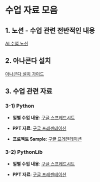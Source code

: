﻿# 수업 자료 모음



## 1. 노션 - 수업 관련 전반적인 내용

[AI 수업 노션](https://actually-cashew-8f4.notion.site/AI-77027785b107408d9ad13d0b6e2ecf5d?pvs=4)



## 2. 아나콘다 설치
[아나콘다 설치 가이드](https://docs.google.com/presentation/d/1zFfVgOwP_iq0Vo3B5yAVcwJFhzbKbhK_28XaY2uWfN0/edit?usp=sharing)



## 3. 수업 관련 자료

### 3-1) Python

- **일별 수업 내용**: [구글 스프레드시트](https://docs.google.com/spreadsheets/d/1DeiN2c3I4n_aT8na1Aa8AGRaUmxvMaYj-1KN-ku-FiM/edit?usp=sharing)

- **PPT 자료**: [구글 프레젠테이션](https://docs.google.com/presentation/d/1kI2CFa_z78DAVb4wt7gCZLV8XnpZQ8gSZz2G_FQprJo/edit?usp=sharing)

- **프로젝트 Sample**: [구글 프레젠테이션](https://docs.google.com/presentation/d/18dCabB1fH4l_7IGNU1R9cINA3xK6hmvmruThEIeZuX4/edit?usp=sharing)

### 3-2) PythonLib


- **일별 수업 내용**: [구글 스프레드시트](https://docs.google.com/spreadsheets/d/1kY2PBFqNdYbK0YkDP_YJbCYXAsGmC2zHKj84XpKFJVQ/edit?usp=sharing)

- **PPT 자료**: [구글 프레젠테이션](https://docs.google.com/presentation/d/1n-EhReaIOJYWTGEDnhp9b4Wy0ClosYL3DOS4haPJzT0/edit?usp=sharing)

